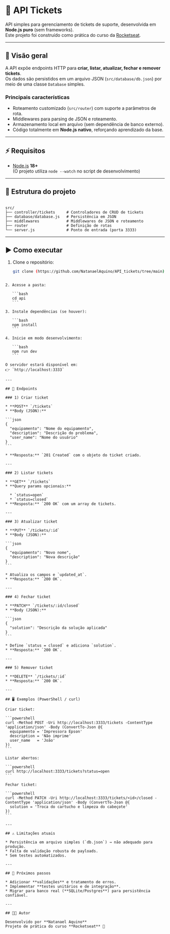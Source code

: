 ﻿# 🎫 API Tickets

API simples para gerenciamento de tickets de suporte, desenvolvida em **Node.js puro** (sem frameworks).  
Este projeto foi construído como prática do curso da [Rocketseat](https://rocketseat.com.br/).

---

## 📖 Visão geral

A API expõe endpoints HTTP para **criar, listar, atualizar, fechar e remover tickets**.  
Os dados são persistidos em um arquivo JSON (`src/database/db.json`) por meio de uma classe `Database` simples.

### Principais características
- Roteamento customizado (`src/router`) com suporte a parâmetros de rota.
- Middlewares para parsing de JSON e roteamento.
- Armazenamento local em arquivo (sem dependência de banco externo).
- Código totalmente em **Node.js nativo**, reforçando aprendizado da base.

---

## ⚡ Requisitos

- [Node.js](https://nodejs.org/) **18+**  
(O projeto utiliza `node --watch` no script de desenvolvimento)

---

## 📂 Estrutura do projeto

```

src/
├── controller/tickets     # Controladores de CRUD de tickets
├── database/database.js   # Persistência em JSON
├── middlewares            # Middlewares de JSON e roteamento
├── router                 # Definição de rotas
└── server.js              # Ponto de entrada (porta 3333)

````

---

## ▶️ Como executar

1. Clone o repositório:
   ```bash
   git clone (https://github.com/NatanaelAquino/API_tickets/tree/main)
````

2. Acesse a pasta:

   ```bash
   cd api
   ```

3. Instale dependências (se houver):

   ```bash
   npm install
   ```

4. Inicie em modo desenvolvimento:

   ```bash
   npm run dev
   ```

O servidor estará disponível em:
👉 `http://localhost:3333`

---

## 📌 Endpoints

### 1) Criar ticket

* **POST** `/tickets`
* **Body (JSON):**

```json
{
  "equipamento": "Nome do equipamento",
  "description": "Descrição do problema",
  "user_name": "Nome do usuário"
}
```

* **Resposta:** `201 Created` com o objeto do ticket criado.

---

### 2) Listar tickets

* **GET** `/tickets`
* **Query params opcionais:**

  * `status=open`
  * `status=closed`
* **Resposta:** `200 OK` com um array de tickets.

---

### 3) Atualizar ticket

* **PUT** `/tickets/:id`
* **Body (JSON):**

```json
{
  "equipamento": "Novo nome",
  "description": "Nova descrição"
}
```

* Atualiza os campos e `updated_at`.
* **Resposta:** `200 OK`.

---

### 4) Fechar ticket

* **PATCH** `/tickets/:id/closed`
* **Body (JSON):**

```json
{
  "solution": "Descrição da solução aplicada"
}
```

* Define `status = closed` e adiciona `solution`.
* **Resposta:** `200 OK`.

---

### 5) Remover ticket

* **DELETE** `/tickets/:id`
* **Resposta:** `200 OK`.

---

## 🖥️ Exemplos (PowerShell / curl)

Criar ticket:

```powershell
curl -Method POST -Uri http://localhost:3333/tickets -ContentType 'application/json' -Body (ConvertTo-Json @{
  equipamento = 'Impressora Epson'
  description = 'Não imprime'
  user_name   = 'João'
})
```

Listar abertos:

```powershell
curl http://localhost:3333/tickets?status=open
```

Fechar ticket:

```powershell
curl -Method PATCH -Uri http://localhost:3333/tickets/<id>/closed -ContentType 'application/json' -Body (ConvertTo-Json @{
  solution = 'Troca do cartucho e limpeza do cabeçote'
})
```

---

## ⚠️ Limitações atuais

* Persistência em arquivo simples (`db.json`) → não adequado para produção.
* Falta de validação robusta de payloads.
* Sem testes automatizados.

---

## 🚀 Próximos passos

* Adicionar **validações** e tratamento de erros.
* Implementar **testes unitários e de integração**.
* Migrar para banco real (**SQLite/Postgres**) para persistência confiável.

---

## 👨‍💻 Autor

Desenvolvido por **Natanael Aquino**
Projeto de prática do curso **Rocketseat** 🚀



